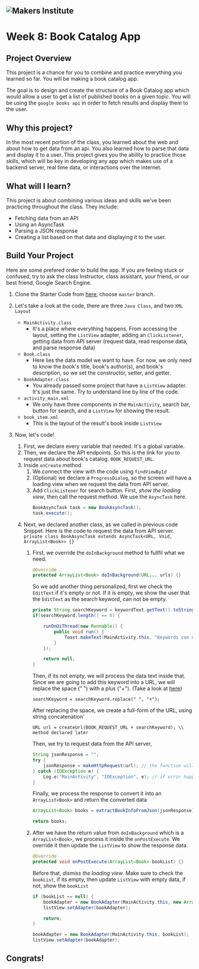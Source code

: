 ![Makers Institute](../images/logo-makersinstitute.png)
-

# Week 8: Book Catalog App

## Project Overview
This project is a chance for you to combine and practice everything you learned so far. You will be making a book catalog app.

The goal is to design and create the structure of a Book Catalog app which would allow a user to get a list of published books on a given topic. You will be using the `google books api` in order to fetch results and display them to the user.

## Why this project?
In the most recent portion of the class, you learned about the web and about how to get data from an api. You also learned how to parse that data and display it to a user. This project gives you the ability to practice those skills, which will be key in developing any app which makes use of a backend server, real time data, or interactions over the internet.

## What will I learn?
This project is about combining various ideas and skills we've been practicing throughout the class. They include:
- Fetching data from an API
- Using an AsyncTask
- Parsing a JSON response
- Creating a list based on that data and displaying it to the user.

## Build Your Project

Here are some prefered order to build the app. If you are feeling stuck or confused, try to ask the class Instructor, class assistant, your friend, or our best friend, Google Search Engine.

1. Clone the Starter Code from [here](https://github.com/makersinstitute/BookCatalog-v1), choose `master` branch.
2. Let's take a look at the code, there are three `Java Class`, and two `XML Layout`
	- `MainActivity.class`
		- It's a place where everything happens. From accessing the layout, setting the `ListView` adapter, adding an `ClickListener`, getting data from API server (request data, read response data, and parse response data)
	- `Book.class`
		- Here lies the data model we want to have. For now, we only need to know the book's title, book's author(s), and book's description, so we set the constructor, setter, and getter.
	- `BookAdapter.class`
		- You already passed some project that have a `ListView` adapter. It's just the same. Try to understand line by line of the code.
	- `activity_main.xml`
		- We only have three components in the `MainActivity`, search bar, button for search, and a `ListView` for showing the result.
	- `book_item.xml`
		- This is the layout of the result's book inside `ListView`

3. Now, let's code!
	1. First, we declare every variable that needed. It's a global variable.
	2. Then, we declare the API endpoints. So this is the link for you to request data about book's catalog. `BOOK_REQUEST_URL`.
	3. Inside `onCreate` method
		1. We connect the view with the code using `findViewById`
		2. (Optional) we declare a `ProgressDialog`, so the screen will have a loading view when we request the data from API server.
		3.  Add `ClickListener` for search button. First, *show the loading view*, then call the request method. We use the `AsyncTask` here.
			```java
            BookAsyncTask task = new BookAsyncTask();
            task.execute();
            ```
     4. Next, we declared another class, as we called in previous code Snippet. Here is the code to request the data from API server.
     	`private class BookAsyncTask extends AsyncTask<URL, Void, ArrayList<Book>> {}`
     	1. First, we override the `doInBackground` method to fullfil what we need. 
     		```java
            @Override
        	protected ArrayList<Book> doInBackground(URL... urls) {}
            ```
           So we add another thing personalized, first we check the `EditText` if it's empty or not. If it is empty, we show the user that the `EditText` as the search keyword, can not be empty.
     		```java
            private String searchKeyword = keywordText.getText().toString();
            if(searchKeyword.length() == 0) {

                runOnUiThread(new Runnable() {
                    public void run() {
                        Toast.makeText(MainActivity.this, "Keywords can not be empty", Toast.LENGTH_SHORT).show();
                    }
                });

                return null;
            }
            ```
            
            Then, if its not empty, we will process the data text inside that. Since we are going to add this keyword into a URL, we will replace the space (" ") with a plus ("+"). (Take a look at [here](http://stackoverflow.com/questions/1634271/url-encoding-the-space-character-or-20))
            
            `searchKeyword = searchKeyword.replace(" ", "+");`
        
        	After replacing the space, we create a full-form of the URL, using string concatenation'
            
            `URL url = createUrl(BOOK_REQUEST_URL + searchKeyword); \\ method declared later`
            
            Then, we try to request data from the API server,
            
            ```java
            String jsonResponse = "";
            try {
                jsonResponse = makeHttpRequest(url); // the function will be declared later. `makeHttpRequest()` return String formated JSON.
            } catch (IOException e) {
                Log.e("MainActivity", "IOException", e); // if error happened, we log the error
            }
            ```
            
            Finally, we process the response to convert it into an `ArrayList<Book>` and return the converted data
            ```java
            ArrayList<Book> books = extractBookInfoFromJson(jsonResponse); // method declared later

            return books;
            ```
         2. After we have the return value from `doInBackground` which is a `ArrayList<Book>`, we process it inside the `onPostExecute`. We override it then update the `ListView` to show the response data. 
         	```java
            @Override
        	protected void onPostExecute(ArrayList<Book> bookList) {}
            ```
         	Before that, *dismiss the loading view*. Make sure to check the `bookList`, if its empty, then update `ListView` with empty data, if not, show the `bookList`
         	```java
            if (bookList == null) {
                bookAdapter = new BookAdapter(MainActivity.this, new ArrayList<Book>());
                listView.setAdapter(bookAdapter);

                return;
            }

            bookAdapter = new BookAdapter(MainActivity.this, bookList);
            listView.setAdapter(bookAdapter);
            ```

## Congrats!

